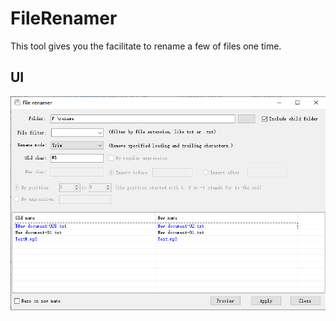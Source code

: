 # FileRenamer
This tool gives you the facilitate to rename a few of files one time.

## UI
![UI Screenshot](https://github.com/victor-wiki/StaticResources/blob/master/StaticResources/images/projs/FileRenamer/screenshot.png?raw=true)
